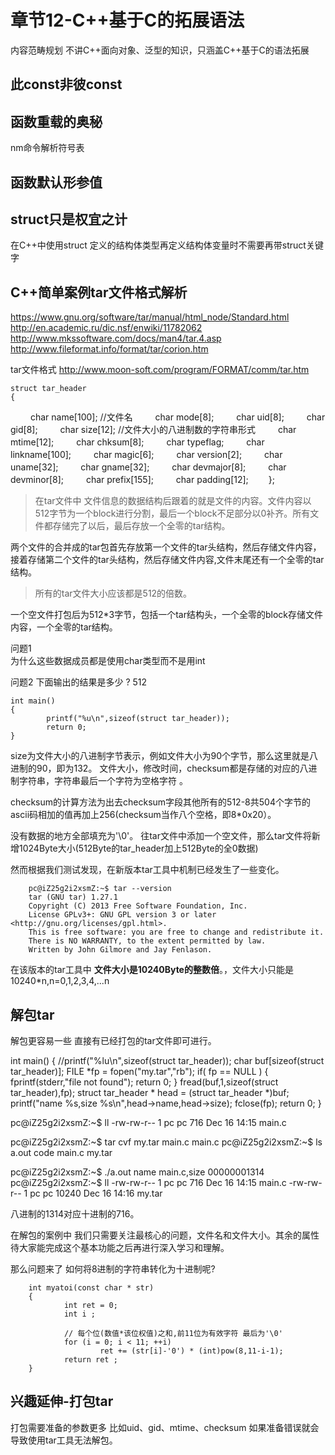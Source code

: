 # 章节12-C++基于C的拓展语法

内容范畴规划 不讲C++面向对象、泛型的知识，只涵盖C++基于C的语法拓展

## 此const非彼const

## 函数重载的奥秘

nm命令解析符号表

## 函数默认形参值

## struct只是权宜之计
在C++中使用struct 定义的结构体类型再定义结构体变量时不需要再带struct关键字


## C++简单案例tar文件格式解析

https://www.gnu.org/software/tar/manual/html_node/Standard.html
http://en.academic.ru/dic.nsf/enwiki/11782062
http://www.mkssoftware.com/docs/man4/tar.4.asp
http://www.fileformat.info/format/tar/corion.htm

tar文件格式 http://www.moon-soft.com/program/FORMAT/comm/tar.htm

    struct tar_header
    {
　　	char name[100]; //文件名
　　	char mode[8];
　　	char uid[8];
　　	char gid[8];
　　	char size[12];   //文件大小的八进制数的字符串形式
　　	char mtime[12];
　　	char chksum[8];
　　	char typeflag;
　　	char linkname[100];
　　	char magic[6];
　　	char version[2];
　　	char uname[32];
　　	char gname[32];
　　	char devmajor[8];
　　	char devminor[8];
　　	char prefix[155];
　　	char padding[12];
　　};

> 在tar文件中 文件信息的数据结构后跟着的就是文件的内容。文件内容以512字节为一个block进行分割，最后一个block不足部分以0补齐。所有文件都存储完了以后，最后存放一个全零的tar结构。

两个文件的合并成的tar包首先存放第一个文件的tar头结构，然后存储文件内容，接着存储第二个文件的tar头结构，然后存储文件内容,文件末尾还有一个全零的tar结构。

> 所有的tar文件大小应该都是512的倍数。

一个空文件打包后为512*3字节，包括一个tar结构头，一个全零的block存储文件内容，一个全零的tar结构。


问题1  
        为什么这些数据成员都是使用char类型而不是用int
    
问题2
        下面输出的结果是多少 ? 512

```
int main()
{
        printf("%u\n",sizeof(struct tar_header));
        return 0;
}  
```

size为文件大小的八进制字节表示，例如文件大小为90个字节，那么这里就是八进制的90，即为132。
文件大小，修改时间，checksum都是存储的对应的八进制字符串，字符串最后一个字符为空格字符 。

checksum的计算方法为出去checksum字段其他所有的512-8共504个字节的ascii码相加的值再加上256(checksum当作八个空格，即8*0x20）。

没有数据的地方全部填充为'\0'。
往tar文件中添加一个空文件，那么tar文件将新增1024Byte大小(512Byte的tar_header加上512Byte的全0数据)


然而根据我们测试发现，在新版本tar工具中机制已经发生了一些变化。

        pc@iZ25g2i2xsmZ:~$ tar --version
        tar (GNU tar) 1.27.1
        Copyright (C) 2013 Free Software Foundation, Inc.
        License GPLv3+: GNU GPL version 3 or later <http://gnu.org/licenses/gpl.html>.
        This is free software: you are free to change and redistribute it.
        There is NO WARRANTY, to the extent permitted by law.
        Written by John Gilmore and Jay Fenlason.
                
在该版本的tar工具中 **文件大小是10240Byte的整数倍**。，文件大小只能是10240*n,n=0,1,2,3,4,...n


## 解包tar

解包更容易一些 直接有已经打包的tar文件即可进行。


int main()
{
        //printf("%lu\n",sizeof(struct tar_header));
        char buf[sizeof(struct tar_header)];
        FILE *fp = fopen("my.tar","rb");
        if( fp == NULL )
        {
                fprintf(stderr,"file not found");
                return 0;
        }
        fread(buf,1,sizeof(struct tar_header),fp);
        struct tar_header * head = (struct tar_header *)buf;
        printf("name %s,size %s\n",head->name,head->size);
        fclose(fp);
        return 0;
}

pc@iZ25g2i2xsmZ:~$ ll
-rw-rw-r-- 1 pc   pc     716 Dec 16 14:15 main.c

pc@iZ25g2i2xsmZ:~$ tar cvf my.tar main.c
main.c
pc@iZ25g2i2xsmZ:~$ ls
a.out  code  main.c  my.tar



pc@iZ25g2i2xsmZ:~$ ./a.out 
name main.c,size 00000001314
pc@iZ25g2i2xsmZ:~$ ll
-rw-rw-r-- 1 pc   pc     716 Dec 16 14:15 main.c
-rw-rw-r-- 1 pc   pc   10240 Dec 16 14:16 my.tar

八进制的1314对应十进制的716。


在解包的案例中 我们只需要关注最核心的问题，文件名和文件大小。其余的属性待大家能完成这个基本功能之后再进行深入学习和理解。


那么问题来了 如何将8进制的字符串转化为十进制呢?

        int myatoi(const char * str)
        {
                int ret = 0;
                int i ;

                // 每个位(数值*该位权值)之和,前11位为有效字符 最后为'\0'
                for (i = 0; i < 11; ++i)
                        ret += (str[i]-'0') * (int)pow(8,11-i-1);
                return ret ;
        }

## 兴趣延伸-打包tar

打包需要准备的参数更多 比如uid、gid、mtime、checksum 如果准备错误就会导致使用tar工具无法解包。


